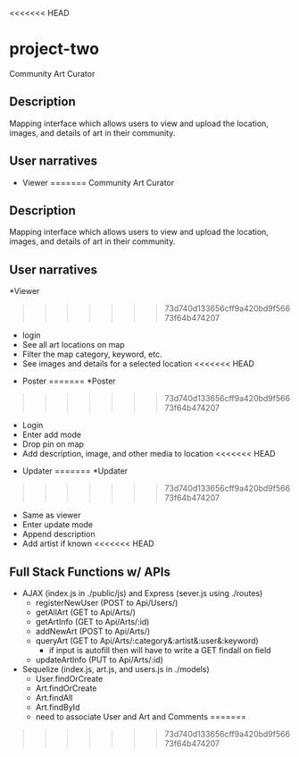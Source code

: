 <<<<<<< HEAD
# project-two
Community Art Curator

## Description
Mapping interface which allows users to view and upload the location, images, and details of art in their community.

## User narratives
* Viewer
=======
Community Art Curator
 ## Description
Mapping interface which allows users to view and upload the location, images, and details of art in their community.
 ## User narratives
*Viewer
>>>>>>> 73d740d133656cff9a420bd9f56673f64b474207
  - login
  - See all art locations on map
  - Filter the map category, keyword, etc.
  - See images and details for a selected location
<<<<<<< HEAD
* Poster
=======
*Poster
>>>>>>> 73d740d133656cff9a420bd9f56673f64b474207
  - Login
  - Enter add mode
  - Drop pin on map
  - Add description, image, and other media to location
<<<<<<< HEAD
* Updater
=======
*Updater
>>>>>>> 73d740d133656cff9a420bd9f56673f64b474207
  - Same as viewer
  - Enter update mode
  - Append description
  - Add artist if known
<<<<<<< HEAD
  
## Full Stack Functions w/ APIs
* AJAX (index.js in ./public/js) and Express (sever.js using ./routes)
  - registerNewUser (POST to Api/Users/)
  - getAllArt (GET to Api/Arts/)
  - getArtInfo (GET to Api/Arts/:id)
  - addNewArt (POST to Api/Arts/)
  - queryArt (GET to Api/Arts/:category&:artist&:user&:keyword)
    * if input is autofill then will have to write a GET findall on field
  - updateArtInfo (PUT to Api/Arts/:id)
* Sequelize (index.js, art.js, and users.js in ./models)
  - User.findOrCreate
  - Art.findOrCreate
  - Art.findAll
  - Art.findById
  - need to associate User and Art and Comments
=======
  
>>>>>>> 73d740d133656cff9a420bd9f56673f64b474207
